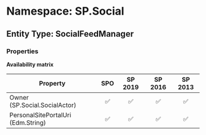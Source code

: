 # Namespace: SP.Social

## Entity Type: SocialFeedManager

### Properties

**Availability matrix**

Property | SPO | SP 2019 | SP 2016 | SP 2013
----------|:---:|:-------:|:-------:|:-------:
Owner (SP.Social.SocialActor) | ✅ | ✅ | ✅ | ✅
PersonalSitePortalUri (Edm.String) | ✅ | ✅ | ✅ | ✅